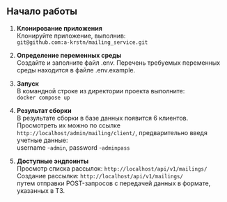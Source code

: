 ## Начало работы

1. **Клонирование приложения**<br>
   Клонируйте приложение, выполнив:<br>
   `git@github.com:a-krstn/mailing_service.git`

2. **Определение переменных среды**<br>
   Создайте и заполните файл .env. Перечень требуемых переменных среды находится в файле .env.example.<br>

3. **Запуск**<br>
   В командной строке из директории проекта выполните:<br>
   `docker compose up`<br>

3. **Результат сборки**<br>
   В результате сборки в базе данных появится 6 клиентов.<br>
   Просмотреть их можно по ссылке `http://localhost/admin/mailing/client/`, предварительно введя учетные данные:<br>
   username -`admin`, password -`adminpass`

4. **Доступные эндпоинты**<br>
   Просмотр списка рассылок: `http://localhost/api/v1/mailings/`<br>
   Создание рассылки: `http://localhost/api/v1/mailings/`<br>
   путем отправки POST-запросов с передачей данных в формате, указанных в ТЗ.<br>

